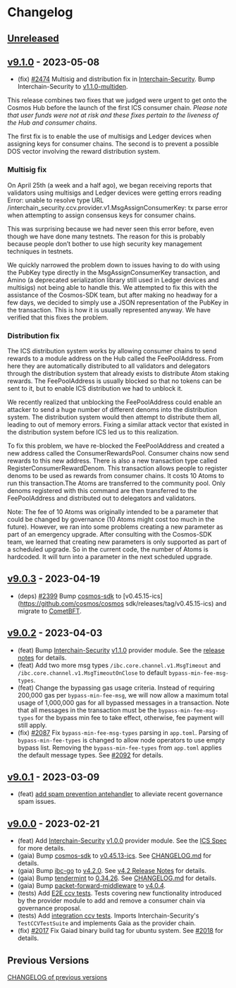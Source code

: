 <!--
Guiding Principles:

Changelogs are for humans, not machines.
There should be an entry for every single version.
The same types of changes should be grouped.
Versions and sections should be linkable.
The latest version comes first.
The release date of each version is displayed.
Mention whether you follow Semantic Versioning.

Usage:

Change log entries are to be added to the Unreleased section under the
appropriate stanza (see below). Each entry should ideally include a tag and
the Github issue reference in the following format:

* (<tag>) \#<issue-number> message

The issue numbers will later be link-ified during the release process so you do
not have to worry about including a link manually, but you can if you wish.

Types of changes (Stanzas):

"Features" for new features.
"Improvements" for changes in existing functionality.
"Deprecated" for soon-to-be removed features.
"Bug Fixes" for any bug fixes.
"Client Breaking" for breaking CLI commands and REST routes.
"State Machine Breaking" for breaking the AppState

Ref: https://keepachangelog.com/en/1.0.0/
-->

# Changelog

## [Unreleased]

## [v9.1.0] - 2023-05-08

- (fix) [#2474](https://github.com/cosmos/gaia/pull/2474) Multisig and
  distribution fix in
  [Interchain-Security](https://github.com/cosmos/interchain-security). Bump
  Interchain-Security to
  [v1.1.0-multiden](https://github.com/cosmos/interchain-security/tree/v1.1.0-multiden).

This release combines two fixes that we judged were urgent to get onto the
Cosmos Hub before the launch of the first ICS consumer chain. *Please note that
user funds were not at risk and these fixes pertain to the liveness of the Hub
and consumer chains*.

The first fix is to enable the use of multisigs and Ledger devices when
assigning keys for consumer chains. The second is to prevent a possible DOS
vector involving the reward distribution system.

### Multisig fix

On April 25th (a week and a half ago), we began receiving reports that
validators using multisigs and Ledger devices were getting errors reading Error:
unable to resolve type URL
/interchain_security.ccv.provider.v1.MsgAssignConsumerKey: tx parse error when
attempting to assign consensus keys for consumer chains.

This was surprising because we had never seen this error before, even though we
have done many testnets. The reason for this is probably because people don’t
bother to use high security key management techniques in testnets.

We quickly narrowed the problem down to issues having to do with using the
PubKey type directly in the MsgAssignConsumerKey transaction, and Amino (a
deprecated serialization library still used in Ledger devices and multisigs) not
being able to handle this. We attempted to fix this with the assistance of the
Cosmos-SDK team, but after making no headway for a few days, we decided to
simply use a JSON representation of the PubKey in the transaction. This is how
it is usually represented anyway. We have verified that this fixes the problem.

### Distribution fix

The ICS distribution system works by allowing consumer chains to send rewards to
a module address on the Hub called the FeePoolAddress. From here they are
automatically distributed to all validators and delegators through the
distribution system that already exists to distribute Atom staking rewards. The
FeePoolAddress is usually blocked so that no tokens can be sent to it, but to
enable ICS distribution we had to unblock it.

We recently realized that unblocking the FeePoolAddress could enable an attacker
to send a huge number of different denoms into the distribution system. The
distribution system would then attempt to distribute them all, leading to out of
memory errors. Fixing a similar attack vector that existed in the distribution
system before ICS led us to this realization.

To fix this problem, we have re-blocked the FeePoolAddress and created a new
address called the ConsumerRewardsPool. Consumer chains now send rewards to this
new address. There is also a new transaction type called
RegisterConsumerRewardDenom. This transaction allows people to register denoms
to be used as rewards from consumer chains. It costs 10 Atoms to run this
transaction.The Atoms are transferred to the community pool. Only denoms
registered with this command are then transferred to the FeePoolAddress and
distributed out to delegators and validators.

Note: The fee of 10 Atoms was originally intended to be a parameter that could
be changed by governance (10 Atoms might cost too much in the future). However,
we ran into some problems creating a new parameter as part of an emergency
upgrade. After consulting with the Cosmos-SDK team, we learned that creating new
parameters is only supported as part of a scheduled upgrade. So in the current
code, the number of Atoms is hardcoded. It will turn into a parameter in the
next scheduled upgrade.

## [v9.0.3] - 2023-04-19

- (deps) [#2399](https://github.com/cosmos/gaia/pull/2399) Bump
  [cosmos-sdk](https://github.com/cosmos/cosmos-sdk) to
  \[v0.45.15-ics]\(https://github.com/cosmos/cosmos sdk/releases/tag/v0.45.15-ics)
  and migrate to [CometBFT](https://github.com/cometbft/cometbft).

## [v9.0.2] - 2023-04-03

- (feat) Bump
  [Interchain-Security](https://github.com/cosmos/interchain-security)
  [v1.1.0](https://github.com/cosmos/interchain-security/releases/tag/v1.1.0)
  provider module. See the
  [release notes](https://github.com/cosmos/interchain-security/releases/tag/v1.1.0)
  for details.
- (feat) Add two more msg types `/ibc.core.channel.v1.MsgTimeout` and
  `/ibc.core.channel.v1.MsgTimeoutOnClose` to default
  `bypass-min-fee-msg-types`.
- (feat) Change the bypassing gas usage criteria. Instead of requiring 200,000
  gas per `bypass-min-fee-msg`, we will now allow a maximum total usage of
  1,000,000 gas for all bypassed messages in a transaction. Note that all
  messages in the transaction must be the `bypass-min-fee-msg-types` for the
  bypass min fee to take effect, otherwise, fee payment will still apply.
- (fix) [#2087](https://github.com/cosmos/gaia/issues/2087) Fix
  `bypass-min-fee-msg-types` parsing in `app.toml`. Parsing of
  `bypass-min-fee-types` is changed to allow node operators to use empty bypass
  list. Removing the `bypass-min-fee-types` from `app.toml` applies the default
  message types. See [#2092](https://github.com/cosmos/gaia/pull/2092) for
  details.

## [v9.0.1] - 2023-03-09

- (feat)
  [add spam prevention antehandler](https://github.com/cosmos/gaia/pull/2262) to
  alleviate recent governance spam issues.

## [v9.0.0] - 2023-02-21

- (feat) Add
  [Interchain-Security](https://github.com/cosmos/interchain-security)
  [v1.0.0](https://github.com/cosmos/interchain-security/releases/tag/v1.0.0)
  provider module. See the
  [ICS Spec](https://github.com/cosmos/ibc/blob/main/spec/app/ics-028-cross-chain-validation/README.md)
  for more details.
- (gaia) Bump [cosmos-sdk](https://github.com/cosmos/cosmos-sdk) to
  [v0.45.13-ics](https://github.com/cosmos/cosmos-sdk/releases/tag/v0.45.13-ics).
  See
  [CHANGELOG.md](https://github.com/cosmos/cosmos-sdk/blob/releases/tag/v0.45.13-ics)
  for details.
- (gaia) Bump [ibc-go](https://github.com/cosmos/ibc-go) to
  [v4.2.0](https://github.com/cosmos/ibc-go/blob/release/v4.2.x/CHANGELOG.md).
  See [v4.2 Release Notes](https://github.com/cosmos/ibc-go/releases/tag/v4.2.0)
  for details.
- (gaia) Bump [tendermint](https://github.com/informalsystems/tendermint) to
  [0.34.26](https://github.com/informalsystems/tendermint/tree/v0.34.26). See
  [CHANGELOG.md](https://github.com/informalsystems/tendermint/blob/v0.34.26/CHANGELOG.md#v03426)
  for details.
- (gaia) Bump
  [packet-forward-middleware](https://github.com/strangelove-ventures/packet-forward-middleware)
  to
  [v4.0.4](https://github.com/strangelove-ventures/packet-forward-middleware/releases/tag/v4.0.4).
- (tests) Add
  [E2E ccv tests](https://github.com/cosmos/gaia/blob/main/tests/e2e/e2e_gov_test.go#L138).
  Tests covering new functionality introduced by the provider module to add and
  remove a consumer chain via governance proposal.
- (tests) Add
  [integration ccv tests](https://github.com/cosmos/gaia/blob/main/tests/ics/interchain_security_test.go).
  Imports Interchain-Security's `TestCCVTestSuite` and implements Gaia as the
  provider chain.
- (fix) [#2017](https://github.com/cosmos/gaia/issues/2017) Fix Gaiad binary
  build tag for ubuntu system. See
  [#2018](https://github.com/cosmos/gaia/pull/2018) for details.

## Previous Versions

[CHANGELOG of previous versions](https://github.com/cosmos/gaia/blob/main/CHANGELOG.md)

<!-- Release links -->

[unreleased]: https://github.com/cosmos/gaia/compare/v9.1.0...release/v9.1.x

[v9.1.0]: https://github.com/cosmos/gaia/releases/tag/v9.1.0

[v9.0.3]: https://github.com/cosmos/gaia/releases/tag/v9.0.3

[v9.0.2]: https://github.com/cosmos/gaia/releases/tag/v9.0.2

[v9.0.1]: https://github.com/cosmos/gaia/releases/tag/v9.0.1

[v9.0.0]: https://github.com/cosmos/gaia/releases/tag/v9.0.0
